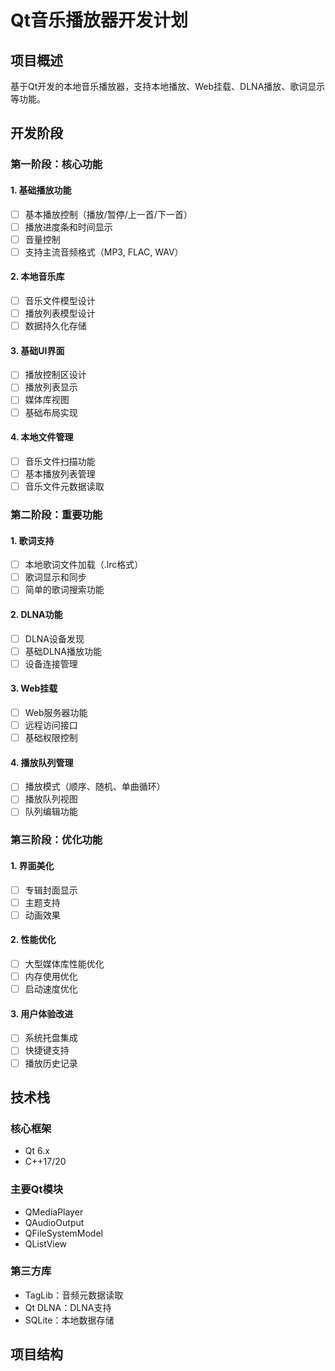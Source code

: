 # Qt音乐播放器开发计划

## 项目概述
基于Qt开发的本地音乐播放器，支持本地播放、Web挂载、DLNA播放、歌词显示等功能。

## 开发阶段

### 第一阶段：核心功能

#### 1. 基础播放功能
- [ ] 基本播放控制（播放/暂停/上一首/下一首）
- [ ] 播放进度条和时间显示
- [ ] 音量控制
- [ ] 支持主流音频格式（MP3, FLAC, WAV）

#### 2. 本地音乐库
- [ ] 音乐文件模型设计
- [ ] 播放列表模型设计
- [ ] 数据持久化存储

#### 3. 基础UI界面
- [ ] 播放控制区设计
- [ ] 播放列表显示
- [ ] 媒体库视图
- [ ] 基础布局实现

#### 4. 本地文件管理
- [ ] 音乐文件扫描功能
- [ ] 基本播放列表管理
- [ ] 音乐文件元数据读取

### 第二阶段：重要功能

#### 1. 歌词支持
- [ ] 本地歌词文件加载（.lrc格式）
- [ ] 歌词显示和同步
- [ ] 简单的歌词搜索功能

#### 2. DLNA功能
- [ ] DLNA设备发现
- [ ] 基础DLNA播放功能
- [ ] 设备连接管理

#### 3. Web挂载
- [ ] Web服务器功能
- [ ] 远程访问接口
- [ ] 基础权限控制

#### 4. 播放队列管理
- [ ] 播放模式（顺序、随机、单曲循环）
- [ ] 播放队列视图
- [ ] 队列编辑功能

### 第三阶段：优化功能

#### 1. 界面美化
- [ ] 专辑封面显示
- [ ] 主题支持
- [ ] 动画效果

#### 2. 性能优化
- [ ] 大型媒体库性能优化
- [ ] 内存使用优化
- [ ] 启动速度优化

#### 3. 用户体验改进
- [ ] 系统托盘集成
- [ ] 快捷键支持
- [ ] 播放历史记录

## 技术栈

### 核心框架
- Qt 6.x
- C++17/20

### 主要Qt模块
- QMediaPlayer
- QAudioOutput
- QFileSystemModel
- QListView

### 第三方库
- TagLib：音频元数据读取
- Qt DLNA：DLNA支持
- SQLite：本地数据存储

## 项目结构 
